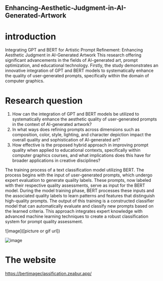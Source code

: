 ## Enhancing-Aesthetic-Judgment-in-AI-Generated-Artwork

# introduction
Integrating GPT and BERT for Artistic Prompt Refinement: Enhancing Aesthetic Judgment in AI-Generated Artwork
This research offering significant advancements in the fields of AI-generated art, prompt optimization, and educational technology. Firstly, the study demonstrates an innovative integration of GPT and BERT models to systematically enhance the quality of user-generated prompts, specifically within the domain of computer graphics. 

# Research question
1. How can the integration of GPT and BERT models be utilized to systematically enhance the aesthetic quality of user-generated prompts in the context of AI-generated artwork?
2. In what ways does refining prompts across dimensions such as composition, color, style, lighting, and character depiction impact the overall quality and sophistication of AI-generated art?
3. How effective is the proposed hybrid approach in improving prompt quality when applied to educational contexts, specifically within computer graphics courses, and what implications does this have for broader applications in creative disciplines?

The training process of a text classification model utilizing BERT. The process begins with the input of user-generated prompts, which undergo expert evaluation to generate quality labels. These prompts, now labeled with their respective quality assessments, serve as input for the BERT model. During the model training phase, BERT processes these inputs and the associated quality labels to learn patterns and features that distinguish high-quality prompts. The output of this training is a constructed classifier model that can automatically evaluate and classify new prompts based on the learned criteria. This approach integrates expert knowledge with advanced machine learning techniques to create a robust classification system for prompt quality assessment.

![image]([picture or gif url])


![image]([https://github.com/yuyi0522/Enhancing-Aesthetic-Judgment-in-AI-Generated-Artwork/blob/main/web.png])

# The website
https://bertimageclassification.zeabur.app/
